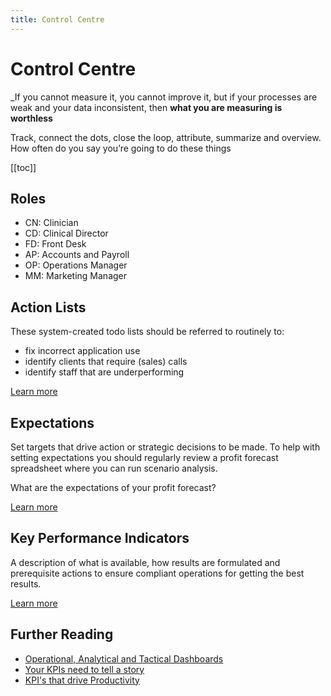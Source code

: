 ```yaml
---
title: Control Centre
---
```


# Control Centre

\_If you cannot measure it, you cannot improve it, but if your processes are weak and your data inconsistent, then **what you are measuring is worthless**

Track, connect the dots, close the loop, attribute, summarize and overview. How often do you say you’re going to do these things

[[toc]]

## Roles

- CN: Clinician
- CD: Clinical Director
- FD: Front Desk
- AP: Accounts and Payroll
- OP: Operations Manager
- MM: Marketing Manager

## Action Lists

These system-created todo lists should be referred to routinely to:

- fix incorrect application use
- identify clients that require (sales) calls
- identify staff that are underperforming

[Learn more](./action-lists/)

## Expectations

Set targets that drive action or strategic decisions to be made. To help with setting expectations you should regularly review a profit forecast spreadsheet where you can run scenario analysis.

What are the expectations of your profit forecast?

[Learn more](./expectations/)

## Key Performance Indicators

A description of what is available, how results are formulated and prerequisite actions to ensure compliant operations for getting the best results.

[Learn more](./key-performance-indicators/)

## Further Reading

- [Operational, Analytical and Tactical Dashboards](https://www.datapine.com/blog/strategic-operational-analytical-tactical-dashboards/)
- [Your KPIs need to tell a story](https://onstrategyhq.com/resources/your-key-performance-indicators-need-to-tell-a-story/)
- [KPI's that drive Productivity](https://www.paulgough.com/video-show/audio-show-44/)
